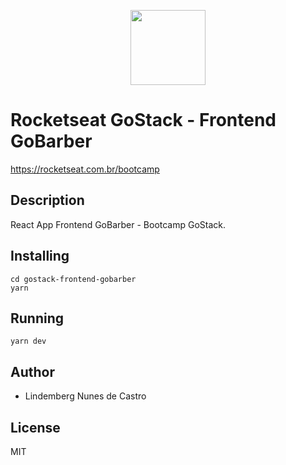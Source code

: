 <p align="center">
<a href="https://rocketseat.com.br/bootcamp" alt="Bootcamp Rocketseat">
  <img src="https://skylab.rocketseat.com.br/api/files/1560759053914.svg" height="120px"></a></p>

# Rocketseat GoStack - Frontend GoBarber

https://rocketseat.com.br/bootcamp

## Description

React App Frontend GoBarber - Bootcamp GoStack.

## Installing

```
cd gostack-frontend-gobarber
yarn
```

## Running

`yarn dev`

## Author

- Lindemberg Nunes de Castro

## License

MIT
